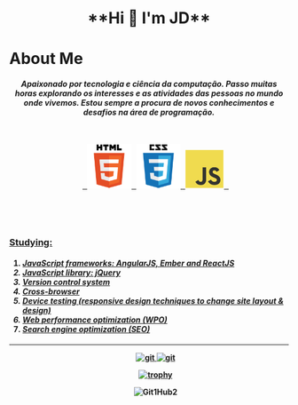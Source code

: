 <DOCTYPE html>
<html>
   <head>
     <meta charset="utf-8">
    </head>
<body>
  <h1 align="center"><b>**Hi 👋 I'm JD**</h1>
     <div class="section">
            <h1>About Me</h1>
  <h4 align="center"><p><i><section>Apaixonado por tecnologia e ciência da computação.
  Passo muitas horas explorando os interesses e as atividades das pessoas no mundo onde vivemos.
  Estou sempre a procura de novos conhecimentos e desafios na área de programação.</section></i></p></h4>
    
<pre>  
<ul align="center"><a href="https://html.spec.whatwg.org/" target="_blank"> <img src="https://raw.githubusercontent.com/devicons/devicon/2ae2a900d2f041da66e950e4d48052658d850630/icons/html5/html5-original-wordmark.svg" alt="The html5 logo" width="80" height="80"></a><a href="https://developer.mozilla.org/en-US/docs/Web/CSS" target="_blank"> <img src="https://raw.githubusercontent.com/devicons/devicon/2ae2a900d2f041da66e950e4d48052658d850630/icons/css3/css3-original-wordmark.svg" alt="The css logo" width="80" height="80"></a><a href="https://developer.mozilla.org/pt-BR/docs/Web/JavaScript/Guide/Introduction" target="_blank"> <img src="https://raw.githubusercontent.com/devicons/devicon/2ae2a900d2f041da66e950e4d48052658d850630/icons/javascript/javascript-original.svg" alt="The javascript logo" width="70" height="70"> </ul>
</pre>


</br>

<h3><b>Studying:</b></h3>
 
<ol>
       <li><h4><i>JavaScript frameworks: AngularJS, Ember and ReactJS
          <li>JavaScript library: jQuery
           <li>Version control system
            <li>Cross-browser
             <li>Device testing (responsive design techniques to change site layout & design)
              <li>Web performance optimization (WPO)
                <li>Search engine optimization (SEO)
        </i></h4>
</ol> <hr>

<ul align="center" href="https://github-readme-stats.vercel.app" target="_blank"> <img src="https://github-readme-stats.vercel.app/api?username=git1hub2&show_icons=true&locale=en" alt="git" width="300" height="120">
</a><a href="https://github-readme-streak-stats.herokuapp.com" target="_blank"> <img src="https://github-readme-streak-stats.herokuapp.com/?user=git1hub2&" alt="git" width="300" height="120">
     
[![trophy](https://github-profile-trophy.vercel.app/?username=Git1Hub2&theme=onedark)](https://github.com/ryo-ma/github-profile-trophy)   

  <img src="https://komarev.com/ghpvc/?username=Git1Hub2" alt="Git1Hub2" />
     </ul>
   </body>
 </html>
